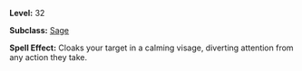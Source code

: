 <!-- TITLE: Spell: Calming Visage -->

**Level:** 32

**Subclass:** [Sage](sage)

**Spell Effect:** Cloaks your target in a calming visage, diverting attention from any action they take.
